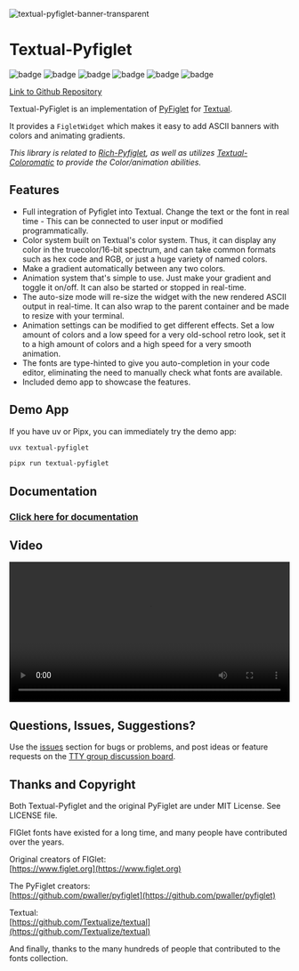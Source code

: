 ![textual-pyfiglet-banner-transparent](https://github.com/user-attachments/assets/4391ddc7-98a6-474b-8c45-603567d9dad0)

# Textual-Pyfiglet

![badge](https://img.shields.io/badge/linted-Ruff-blue?style=for-the-badge&logo=ruff)
![badge](https://img.shields.io/badge/formatted-black-black?style=for-the-badge)
![badge](https://img.shields.io/badge/type_checked-MyPy_(strict)-blue?style=for-the-badge&logo=python)
![badge](https://img.shields.io/badge/Type_checked-Pyright_(strict)-blue?style=for-the-badge&logo=python)
![badge](https://img.shields.io/badge/license-MIT-blue?style=for-the-badge)
![badge](https://img.shields.io/badge/framework-Textual-blue?style=for-the-badge)

[Link to Github Repository](https://github.com/edward-jazzhands/textual-pyfiglet)

Textual-PyFiglet is an implementation of [PyFiglet](https://github.com/pwaller/pyfiglet) for [Textual](https://github.com/Textualize/textual).

It provides a `FigletWidget` which makes it easy to add ASCII banners with colors and animating gradients.

*This library is related to [Rich-Pyfiglet](../rich-pyfiglet/index.md), as well as utilizes [Textual-Coloromatic](../textual-coloromatic/index.md) to provide the Color/animation abilities.*

## Features

- Full integration of Pyfiglet into Textual. Change the text or the font in real time - This can be connected to user input or modified programmatically.
- Color system built on Textual's color system. Thus, it can display any color in the truecolor/16-bit spectrum,
and can take common formats such as hex code and RGB, or just a huge variety of named colors.
- Make a gradient automatically between any two colors.
- Animation system that's simple to use. Just make your gradient and toggle it on/off. It can also be started
or stopped in real-time.
- The auto-size mode will re-size the widget with the new rendered ASCII output in real-time. It can also wrap
to the parent container and be made to resize with your terminal.
- Animation settings can be modified to get different effects. Set a low amount of colors and a low speed for a
very old-school retro look, set it to a high amount of colors and a high speed for a very smooth animation.
- The fonts are type-hinted to give you auto-completion in your code editor, eliminating the need to manually
check what fonts are available.
- Included demo app to showcase the features.

## Demo App

If you have uv or Pipx, you can immediately try the demo app:

```sh
uvx textual-pyfiglet 
```

```sh
pipx run textual-pyfiglet
```

## Documentation

### [Click here for documentation](docs.md)

## Video

<video style="width: 100%; height: auto;" controls>
  <source src="https://github.com/user-attachments/assets/29f166b1-3680-4f9a-81cc-717ad6007fad" type="video/mp4">
  Your browser does not support the video tag.
</video>

## Questions, Issues, Suggestions?

Use the [issues](https://github.com/edward-jazzhands/textual-pyfiglet/issues) section for bugs or problems, and post ideas or feature requests on the [TTY group discussion board](https://github.com/orgs/ttygroup/discussions).

## Thanks and Copyright

Both Textual-Pyfiglet and the original PyFiglet are under MIT License. See LICENSE file.

FIGlet fonts have existed for a long time, and many people have contributed over the years.

Original creators of FIGlet:  
[https://www.figlet.org](https://www.figlet.org)

The PyFiglet creators:  
[https://github.com/pwaller/pyfiglet](https://github.com/pwaller/pyfiglet)

Textual:  
[https://github.com/Textualize/textual](https://github.com/Textualize/textual)

And finally, thanks to the many hundreds of people that contributed to the fonts collection.
